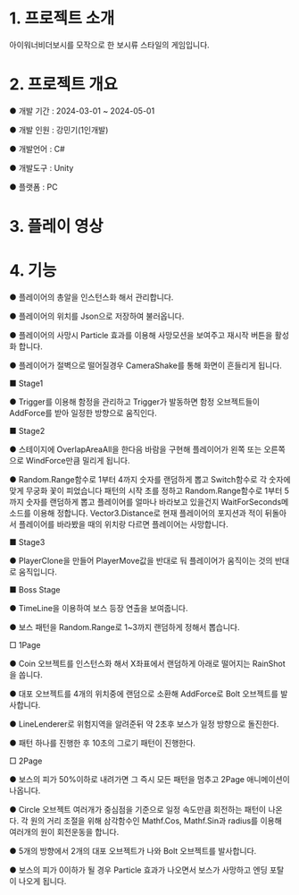 # 1. 프로젝트 소개
아이워너비더보시를 모작으로 한 보시류 스타일의 게임입니다.

# 2. 프로젝트 개요
● 개발 기간 : 2024-03-01 ~ 2024-05-01

● 개발 인원 : 강민기(1인개발)

● 개발언어 : C#

● 개발도구 : Unity

● 플랫폼 : PC

# 3. 플레이 영상


# 4. 기능
● 플레이어의 총알을 인스턴스화 해서 관리합니다.

● 플레이어의 위치를 Json으로 저장하여 불러옵니다. 

● 플레이어의 사망시 Particle 효과를 이용해 사망모션을 보여주고 재시작 버튼을 활성화 합니다.

● 플레이어가 절벽으로 떨어질경우 CameraShake를 통해 화면이 흔들리게 됩니다.

■ Stage1

● Trigger를 이용해 함정을 관리하고 Trigger가 발동하면 함정 오브젝트들이 AddForce를 받아 일정한 방향으로 움직인다.

■ Stage2

● 스테이지에 OverlapAreaAll을 한다음 바람을 구현해 플레이어가 왼쪽 또는 오른쪽으로 WindForce만큼 밀리게 됩니다.

● Random.Range함수로 1부터 4까지 숫자를 랜덤하게 뽑고 Switch함수로 각 숫자에 맞게 무궁화 꽃이 피었습니다 패턴의 시작 초를 정하고 
  Random.Range함수로 1부터 5까지 숫자를 랜덤하게 뽑고 플레이어를 얼마나 바라보고 있을건지 WaitForSeconds메소드를 이용해 정합니다.
  Vector3.Distance로 현재 플레이어의 포지션과 적이 뒤돌아서 플레이어를 바라봤을 때의 위치랑 다르면 플레이어는 사망합니다.
  
■ Stage3

● PlayerClone을 만들어 PlayerMove값을 반대로 둬 플레이어가 움직이는 것의 반대로 움직입니다.

■ Boss Stage

● TimeLine을 이용하여 보스 등장 연출을 보여줍니다.

● 보스 패턴을 Random.Range로 1~3까지 랜덤하게 정해서 뽑습니다.

□ 1Page

● Coin 오브젝트를 인스턴스화 해서 X좌표에서 랜덤하게 아래로 떨어지는 RainShot을 쏩니다.

● 대포 오브젝트를 4개의 위치중에 랜덤으로 소환해 AddForce로 Bolt 오브젝트를 발사합니다.

● LineLenderer로 위험지역을 알려준뒤 약 2초후 보스가 일정 방향으로 돌진한다.

● 패턴 하나를 진행한 후 10초의 그로기 패턴이 진행한다.

□ 2Page

● 보스의 피가 50%이하로 내려가면 그 즉시 모든 패턴을 멈추고 2Page 애니메이션이 나옵니다.

● Circle 오브젝트 여러개가 중심점을 기준으로 일정 속도만큼 회전하는 패턴이 나온다. 각 원의 거리 조절을 위해 삼각함수인 Mathf.Cos, Mathf.Sin과 radius를 이용해 여러개의 원이 회전운동을 합니다.

● 5개의 방향에서 2개의 대포 오브젝트가 나와 Bolt 오브젝트를 발사합니다.

● 보스의 피가 0이하가 될 경우 Particle 효과가 나오면서 보스가 사망하고 엔딩 포탈이 나오게 됩니다.

